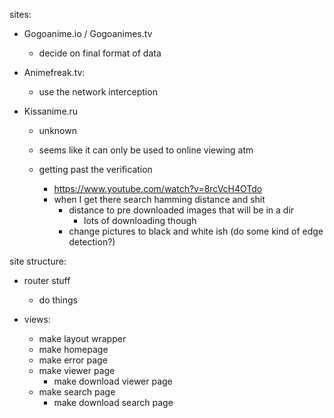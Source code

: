 sites:
  - Gogoanime.io / Gogoanimes.tv
    - decide on final format of data
  - Animefreak.tv:
    - use the network interception

  - Kissanime.ru
    - unknown
    - seems like it can only be used to online viewing atm

    - getting past the verification
      - https://www.youtube.com/watch?v=8rcVcH4OTdo
      - when I get there search hamming distance and shit
        - distance to pre downloaded images that will be in a dir
          - lots of downloading though
        - change pictures to black and white ish (do some kind of edge detection?)


site structure:
  - router stuff
    - do things

  - views:
    - make layout wrapper
    - make homepage
    - make error page
    - make viewer page
      - make download viewer page
    - make search page
      - make download search page
